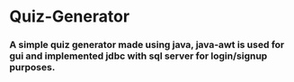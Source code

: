 # Quiz-Generator

### A simple quiz generator made using java, java-awt is used for gui and implemented jdbc with sql server for login/signup purposes.
